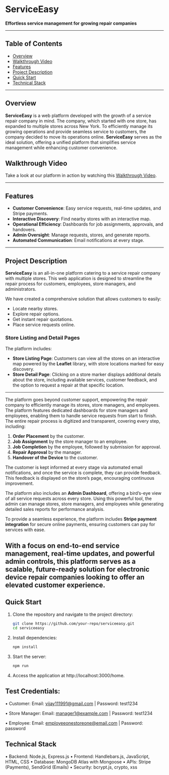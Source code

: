 # ServiceEasy  
**Effortless service management for growing repair companies**  

---

## Table of Contents  
- [Overview](#overview)
- [Walkthrough Video](#walkthrough-video)   
- [Features](#features)
- [Project Description](#project-description)    
- [Quick Start](#quick-start)  
- [Technical Stack](#technical-stack)  

---

## Overview  
**ServiceEasy** is a web platform developed with the growth of a service repair company in mind. The company, which started with one store, has expanded to multiple stores across New York. To efficiently manage its growing operations and provide seamless service to customers, the company decided to move its operations online. **ServiceEasy** serves as the ideal solution, offering a unified platform that simplifies service management while enhancing customer convenience.  

## Walkthrough Video  
Take a look at our platform in action by watching this [Walkthrough Video](https://youtu.be/QGSx0CbL9QA).  

---

## Features  
- **Customer Convenience**: Easy service requests, real-time updates, and Stripe payments.  
- **Interactive Discovery**: Find nearby stores with an interactive map.  
- **Operational Efficiency**: Dashboards for job assignments, approvals, and handovers.  
- **Admin Oversight**: Manage requests, stores, and generate reports.  
- **Automated Communication**: Email notifications at every stage.  

---
## Project Description

**ServiceEasy** is an all-in-one platform catering to a service repair company with multiple stores. This web application is designed to streamline the repair process for customers, employees, store managers, and administrators.  

We have created a comprehensive solution that allows customers to easily:  
- Locate nearby stores.  
- Explore repair options.  
- Get instant repair quotations.  
- Place service requests online.  

### **Store Listing and Detail Pages**  

The platform includes:  
- **Store Listing Page**: Customers can view all the stores on an interactive map powered by the **Leaflet** library, with store locations marked for easy discovery.  
- **Store Detail Page**: Clicking on a store marker displays additional details about the store, including available services, customer feedback, and the option to request a repair at that specific location.  

---

The platform goes beyond customer support, empowering the repair company to efficiently manage its stores, store managers, and employees. The platform features dedicated dashboards for store managers and employees, enabling them to handle service requests from start to finish. The entire repair process is digitized and transparent, covering every step, including:  
1. **Order Placement** by the customer.  
2. **Job Assignment** by the store manager to an employee.  
3. **Job Completion** by the employee, followed by submission for approval.  
4. **Repair Approval** by the manager.  
5. **Handover of the Device** to the customer.  

The customer is kept informed at every stage via automated email notifications, and once the service is complete, they can provide feedback. This feedback is displayed on the store’s page, encouraging continuous improvement.  

The platform also includes an **Admin Dashboard**, offering a bird’s-eye view of all service requests across every store. Using this powerful tool, the admin can manage stores, store managers, and employees while generating detailed sales reports for performance analysis.  

To provide a seamless experience, the platform includes **Stripe payment integration** for secure online payments, ensuring customers can pay for services with ease.  

With a focus on end-to-end service management, real-time updates, and powerful admin controls, this platform serves as a scalable, future-ready solution for electronic device repair companies looking to offer an elevated customer experience.  
---

## Quick Start  
1. Clone the repository and navigate to the project directory:  
   ```bash  
   git clone https://github.com/your-repo/serviceeasy.git  
   cd serviceeasy
2. Install dependencies:
   ```bash  
   npm install 
3. Start the server:
   ```bash  
   npm run 
4. Access the application at http://localhost:3000/home.

## Test Credentials:
• Customer:
Email: vijay111991@gmail.com | Password: test1234

• Store Manager:
Email: manager1@example.com | Password: test1234

• Employee:
Email: employeeonestoreone@email.com | Password: password

## Technical Stack
• Backend: Node.js, Express.js
• Frontend: Handlebars.js, JavaScript, HTML, CSS
• Database: MongoDB Atlas with Mongoose
• APIs: Stripe (Payments), SendGrid (Emails)
• Security: bcrypt.js, crypto, xss  


